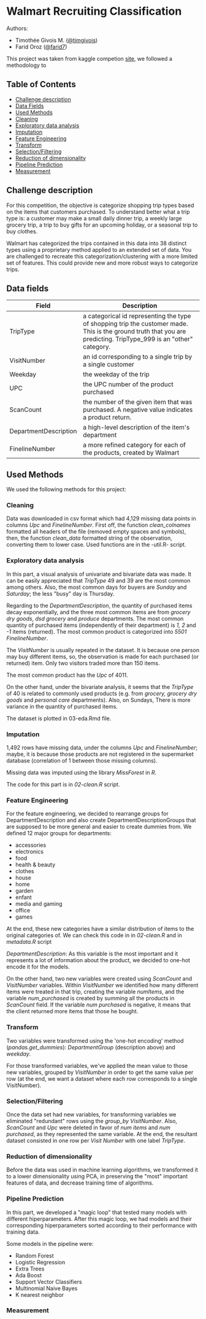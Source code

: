 
# Walmart Recruiting Classification

Authors:

 - Timothée Givois M. ([@timgivois](https://github.com/timgivois))
 - Farid Oroz ([@farid7](https://github.com/farid7))


This project was taken from kaggle competion [site](https://www.kaggle.com/c/walmart-recruiting-trip-type-classification), we followed a methodology to

## Table of Contents  
- [Challenge description](#challenge-description)  
- [Data Fields](#data-fields)  
- [Used Methods](#used-methods)
- [Cleaning](#cleaning)
- [Exploratory data analysis](#exploratory-data-analysis)
- [Imputation](#imputation)
- [Feature Engineering](feature-engineering)
- [Transform](#transform)
- [Selection/Filtering](#selection/filtering)
- [Reduction of dimensionality](#reduction-of-dimensionality)
- [Pipeline Prediction](#pipeline-prediction)
- [Measurement](#measurement)

## Challenge description
For this competition, the objective is categorize shopping trip types based on the items that customers purchased. To understand better what a trip type is: a customer may make a small daily dinner trip, a weekly large grocery trip, a trip to buy gifts for an upcoming holiday, or a seasonal trip to buy clothes.

Walmart has categorized the trips contained in this data into 38 distinct types using a proprietary method applied to an extended set of data. You are challenged to recreate this categorization/clustering with a more limited set of features. This could provide new and more robust ways to categorize trips.

## Data fields

Field | Description
--- | ---
TripType| a categorical id representing the type of shopping trip the customer made. This is the ground truth that you are predicting. TripType_999 is an "other" category.
VisitNumber | an id corresponding to a single trip by a single customer
Weekday | the weekday of the trip
UPC |  the UPC number of the product purchased
ScanCount |  the number of the given item that was purchased. A negative value indicates a product return.
DepartmentDescription |  a high-level description of the item's department
FinelineNumber | a more refined category for each of the products, created by Walmart

## Used Methods
We used the following methods for this project:

### Cleaning
Data was downloaded in csv format which had 4,129 missing data points in columns _Upc_ and _FinelineNumber_.
First off, the function *clean_colnames* formatted all headers of the file (removed empty spaces and symbols),
then, the function *clean_data* formatted string of the observation, converting them to lower case. Used functions are in the -util.R- script.

### Exploratory data analysis
In this part, a visual analysis of univariate and bivariate data was made. It can be easily appreciated that
_TripType_ 49 and 39 are the most common among others. Also, the most common days for buyers are
_Sunday_ and _Saturday_; the less "busy" day is Thursday.

Regarding to the _DepartmentDescription_, the quantity of purchased items decay exponentially, and the three
most common items are from _grocery dry  goods, dsd grocery_ and _produce_ departments. The most common
quantity of purchased items (independently of their department) is _1, 2_ and _-1_ items (returned). The most
common product is categorized into _5501_ _FinelineNumber_.

The _VisitNumber_ is usually repeated in the dataset. It is because one person may buy different items, so,
the observation is made for each purchased (or returned) item. Only two visitors traded more than 150 items.

The most common product has the _Upc_ of 4011.

On the other hand, under the bivariate analysis, it seems that the _TripType_ of 40 is related to commonly
used products (e.g. from _grocery, grocery dry goods_ and _personal care_ departments). Also, on Sundays,
There is more variance in the quantity of purchased items.

The dataset is plotted in 03-eda.Rmd file.

### Imputation
1,492 rows have missing data, under the columns _Upc_ and _FinelineNumber_; maybe, it is because those
products are not registered in the supermarket database (correlation of 1 between those missing columns).

Missing data was imputed using the library *MissForest* in *R*.

The code for this part is in *02-clean.R* script.

### Feature Engineering
For the feature engineering, we decided to rearrange groups for DepartmentDescription and also create DepartmentDescriptionGroups that are supposed to be more general and easier to create dummies from.
We defined 12 major groups for departments:
- accessories
- electronics
- food
- health & beauty
- clothes
- house
- home
- garden
- enfant
- media and gaming
- office
- games

At the end, these new categories have a similar distribution of items to the original categories of. We can check this code in in *02-clean.R* and in *metadata.R* script

_DepartmentDescription_: As this variable is the most important and it represents a lot of information about the product, we decided to one-hot encode it for the models.

On the other hand, two new variables were created using _ScanCount_ and _VisitNumber_ variables. Within _VisitNumber_ we identified how many different items were treated in that trip, creating the variable _numItems_,  and the variable _num_purchased_ is created by summing all the products in _ScanCount_ field. If the variable _num purchased_ is negative, it means that the client returned more items that those he bought.

### Transform
Two variables were transformed using the 'one-hot encoding' method (*pandas.get_dummies*): _DepartmentGroup_ (description above) and _weekday_.

For those transformed variables, we've applied the mean value to those new variables, grouped by _VisitNumber_ in order to get the same value per row (at the end, we want a dataset where each row corresponds to a single VisitNumber).

### Selection/Filtering
Once the data set had new variables, for transforming variables we eliminated "redundant" rows using the *group_by* _VisitNumber_. Also, _ScanCount_ and _Upc_ were deleted in favor of _num items_ and _num purchased_, as they represented the same variable. At the end, the resultant dataset consisted in one row per _Visit Number_ with one label _TripType_.

### Reduction of dimensionality
Before the data was used in machine learning algorithms, we transformed it to a lower dimensionality using PCA, in preserving the "most" important features of data, and decrease training time of algorithms.   

### Pipeline Prediction
In this part, we developed a "magic loop" that tested many models with different hiperparameters. After this magic loop, we had models and their corresponding hiperparameters sorted according to their performance with training data.  

Some models in the pipeline were:
- Random Forest
- Logistic Regression
- Extra Trees
- Ada Boost
- Support Vector Classifiers
- Multinomial Naive Bayes
- K nearest neighbor

### Measurement
